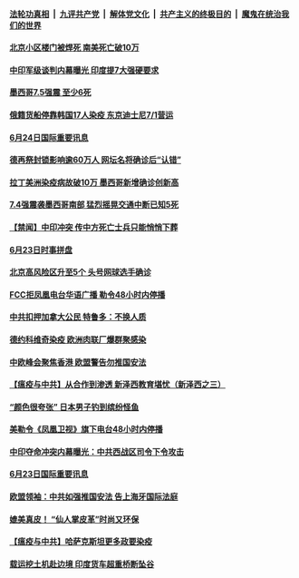 ####  [法轮功真相](../../../../basic/blob/master/README.md?t=06250031) &nbsp;|&nbsp; [九评共产党](../../../../9ping.md/blob/master/README.md?t=06250031) &nbsp;|&nbsp; [解体党文化](../../../../jtdwh.md/blob/master/README.md?t=06250031)  &nbsp;|&nbsp; [共产主义的终极目的](../../../../gczydzjmd.md/blob/master/README.md?t=06250031) &nbsp;|&nbsp; [魔鬼在统治我们的世界](../../../../mgztzwmdsj.md/blob/master/README.md?t=06250031) 

#### [北京小区楼门被焊死 南美死亡破10万](../pages/prog202/a102878590.md?t=06250031) 

#### [中印军级谈判内幕曝光 印度提7大强硬要求](../pages/prog202/a102878574.md?t=06250031) 


#### [墨西哥7.5强震 至少6死](../pages/prog202/a102878444.md?t=06250031) 

#### [俄籍货船停靠韩国17人染疫 东京迪士尼7/1营运](../pages/prog202/a102878373.md?t=06250031) 

#### [6月24日国际重要讯息](../pages/prog202/a102878408.md?t=06250031) 

#### [德再祭封锁影响逾60万人 网坛名将确诊后“认错”](../pages/prog202/a102878305.md?t=06250031) 

#### [拉丁美洲染疫病故破10万 墨西哥新增确诊创新高](../pages/prog202/a102878249.md?t=06250031) 


#### [7.4强震袭墨西哥南部 猛烈摇晃交通中断已知5死](../pages/prog202/a102878195.md?t=06250031) 


#### [【禁闻】中印冲突 传中方死亡士兵只能悄悄下葬](../pages/prog202/a102878041.md?t=06250031) 

#### [6月23日时事拼盘](../pages/prog202/a102878004.md?t=06250031) 

#### [北京高风险区升至5个 头号网球选手确诊](../pages/prog202/a102877992.md?t=06250031) 


#### [FCC拒凤凰电台华语广播 勒令48小时内停播](../pages/prog202/a102877860.md?t=06250031) 

#### [中共扣押加拿大公民 特鲁多：不换人质](../pages/prog202/a102877856.md?t=06250031) 

#### [德约科维奇染疫 欧洲肉联厂爆群聚感染](../pages/prog202/a102877843.md?t=06250031) 

#### [中欧峰会聚焦香港 欧盟警告勿推国安法](../pages/prog202/a102877838.md?t=06250031) 

#### [【瘟疫与中共】从合作到渗透 新泽西教育堪忧（新泽西之三）](../pages/prog202/a102877815.md?t=06250031) 


#### [“颜色很夸张” 日本男子钓到缤纷怪鱼](../pages/prog202/a102877698.md?t=06250031) 

#### [美勒令《凤凰卫视》旗下电台48小时内停播](../pages/prog202/a102877657.md?t=06250031) 

#### [中印夺命冲突内幕曝光：中共西战区司令下令攻击](../pages/prog202/a102877654.md?t=06250031) 

#### [6月23日国际重要讯息](../pages/prog202/a102877629.md?t=06250031) 

#### [欧盟领袖：中共如强推国安法 告上海牙国际法庭](../pages/prog202/a102877590.md?t=06250031) 

#### [媲美真皮！ “仙人掌皮革”时尚又环保](../pages/prog202/a102877458.md?t=06250031) 

#### [【瘟疫与中共】哈萨克斯坦更多政要染疫](../pages/prog202/a102877396.md?t=06250031) 

#### [载运挖土机赴边境 印度货车超重桥断坠谷](../pages/prog202/a102877511.md?t=06250031) 

